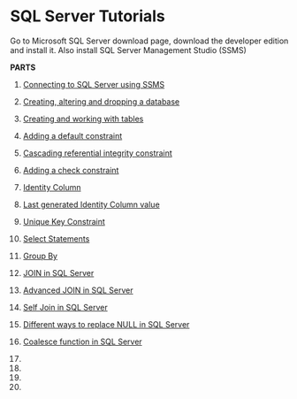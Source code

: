 # SQL Server Tutorials
Go to Microsoft SQL Server download page, download the developer edition and install it.
Also install SQL Server Management Studio (SSMS)

__PARTS__    
1) [Connecting to SQL Server using SSMS](https://github.com/Tochukz/SQL-SERVER/blob/master/SQLServerTutorial/1-10.md#Part-1-Connecting-to-SQL-Server-using-SSMS)    
2) [Creating, altering and dropping a database](https://github.com/Tochukz/SQL-SERVER/blob/master/SQLServerTutorial/1-10.md#Part-2-Creating,-altering-and-dropping-a-database)  
3) [Creating and working with tables](https://github.com/Tochukz/SQL-SERVER/blob/master/SQLServerTutorial/1-10.md#Part-3-Creating-and-working-with-tables)    
4) [Adding a default constraint](https://github.com/Tochukz/SQL-SERVER/blob/master/SQLServerTutorial/1-10.md#Part-4-Adding-a-default-contraint)   
5) [Cascading referential integrity constraint](https://github.com/Tochukz/SQL-SERVER/blob/master/SQLServerTutorial/1-10.md#Part-5-Cascading-referential-integrity-constraint)  
6) [Adding a check constraint](https://github.com/Tochukz/SQL-SERVER/blob/master/SQLServerTutorial/1-10.md#Part-6-Adding-a-check-constraint)  
7) [Identity Column](https://github.com/Tochukz/SQL-SERVER/blob/master/SQLServerTutorial/1-10.md#Part-7-Identity-Column)  
8) [Last generated Identity Column value](https://github.com/Tochukz/SQL-SERVER/blob/master/SQLServerTutorial/1-10.md#Part-8-Last-generated-Identity-Column-value)  
9) [Unique Key Constraint](https://github.com/Tochukz/SQL-SERVER/blob/master/SQLServerTutorial/1-10.md#Part-9-Unique-Key-Constraint)  
10) [Select Statements](https://github.com/Tochukz/SQL-SERVER/blob/master/SQLServerTutorial/1-10.md#Part-10-Select-Statements)  


11) [Group By](https://github.com/Tochukz/SQL-SERVER/blob/master/SQLServerTutorial/11-20.md#Part-11-GROUP-BY)  
12) [JOIN in SQL Server](https://github.com/Tochukz/SQL-SERVER/blob/master/SQLServerTutorial/11-20.md#Part-12-Join-in-SQL-Server)
13) [Advanced JOIN in SQL Server](https://github.com/Tochukz/SQL-SERVER/blob/master/SQLServerTutorial/11-20.md#Part-13-Advanced-JOIN-in-SQL-Server)
14) [Self Join in SQL Server](https://github.com/Tochukz/SQL-SERVER/blob/master/SQLServerTutorial/11-20.md#Part-14-Self-Join-in-SQL-Server)
15) [Different ways to replace NULL in SQL Server](https://github.com/Tochukz/SQL-SERVER/blob/master/SQLServerTutorial/11-20.md#Part-15-Different-ways-to-replace-NULL-in-SQL-Server)
16) [Coalesce function in SQL Server](https://github.com/Tochukz/SQL-SERVER/blob/master/SQLServerTutorial/11-20.md#Part-16-Coalesce-function-in-SQL-Server)
17)
18)
19)
20)